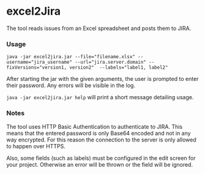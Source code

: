 # excel2Jira

The tool reads issues from an Excel spreadsheet and posts them to JIRA.

### Usage

`java -jar excel2jira.jar --file="filename.xlsx" --username="jira_username" --url="jira.server.domain" --fixVersions="version1, version2" 
--labels="label1, label2"`

After starting the jar with the given arguments, the user is prompted to enter their password.
Any errors will be visible in the log.

`java -jar excel2jira.jar help` will print a short message detailing usage.

### Notes

The tool uses HTTP Basic Authentication to authenticate to JIRA. This means that the entered password is
only Base64 encoded and not in any way encrypted. For this reason the connection to the server is only allowed to happen over HTTPS.

Also, some fields (such as labels) must be configured in the edit screen for your project. Otherwise an error will be thrown or the field
will be ignored.